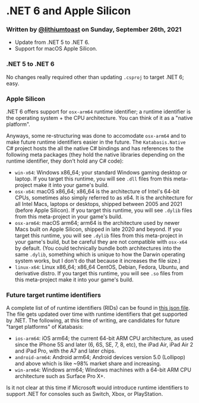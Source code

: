 # .NET 6 and Apple Silicon

### Written by [@lithiumtoast](https://github.com/lithiumtoast) on Sunday, September 26th, 2021

- Update from .NET 5 to .NET 6.
- Support for macOS Apple Silicon.

### .NET 5 to .NET 6

No changes really required other than updating `.csproj` to target .NET 6; easy.

### Apple Silicon

.NET 6 offers support for `osx-arm64` runtime identifier; a runtime identifier is the operating system + the CPU architecture. You can think of it as a "native platform".

Anyways, some re-structuring was done to accomodate `osx-arm64` and to make future runtime identifiers easier in the future. The `Katabasis.Native` C# project hosts the all the native C# bindings and has references to the following meta packages (they hold the native libraries depending on the runtime identifier, they don't hold any C# code):

- `win-x64`: Windows x86_64; your standard Windows gaming desktop or laptop. If you target this runtime, you will see `.dll` files from this meta-project make it into your game's build.
- `osx-x64`: macOS x86_64; x86_64 is the architecture of Intel's 64-bit CPUs, sometimes also simply referred to as x64. It is the architecture for all Intel Macs, laptops or desktops, shipped between 2005 and 2021 (before Apple Silicon). If you target this runtime, you will see `.dylib` files from this meta-project in your game's build.
- `osx-arm64`: macOS arm64; arm64 is the architecture used by newer Macs built on Apple Silicon, shipped in late 2020 and beyond. If you target this runtime, you will see `.dylib` files from this meta-project in your game's build, but be careful they are not compatible with `osx-x64` by default. (You could technically bundle both architectures into the same `.dylib`, something which is unique to how the Darwin operating system works, but I don't do that because it increases the file size.)
- `linux-x64`: Linux x86_64; x86_64 CentOS, Debian, Fedora, Ubuntu, and derivative distro. If you target this runtime, you will see `.so` files from this meta-project make it into your game's build.

### Future target runtime identifiers

A complete list of of runtime identifiers (RIDs) can be found in [this json file](https://github.com/dotnet/runtime/blob/main/src/libraries/Microsoft.NETCore.Platforms/src/runtime.json). The file gets updated over time with runtime identifiers that get supported by .NET. The following, at this time of writing, are candidates for future "target platforms" of Katabasis:

- `ios-arm64`: iOS arm64; the current 64-bit ARM CPU architecture, as used since the iPhone 5S and later (6, 6S, SE, 7, 8, etc), the iPad Air, iPad Air 2 and iPad Pro, with the A7 and later chips.
- `android-arm64`: Android arm64; Android devices version 5.0 (Lollipop) and above which is like ~98% market share and increasing.
- `win-arm64`: Windows arm64; Windows machines with a 64-bit ARM CPU architecture such as Surface Pro X+.

Is it not clear at this time if Microsoft would introduce runtime identifiers to support .NET for consoles such as Switch, Xbox, or PlayStation.
